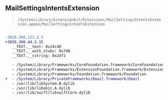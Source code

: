 ## MailSettingsIntentsExtension

> `/System/Library/ExtensionKit/Extensions/MailSettingsIntentsExtension.appex/MailSettingsIntentsExtension`

```diff

-3826.200.121.2.3
+3826.300.44.2.15
   __TEXT.__text: 0x24c40
   __TEXT.__auth_stubs: 0x7d0
   __TEXT.__cstring: 0x2df2

   - /System/Library/Frameworks/CoreFoundation.framework/CoreFoundation
   - /System/Library/Frameworks/ExtensionFoundation.framework/ExtensionFoundation
   - /System/Library/Frameworks/Foundation.framework/Foundation
+  - /System/Library/PrivateFrameworks/Email.framework/Email
   - /usr/lib/libSystem.B.dylib
   - /usr/lib/libobjc.A.dylib
   - /usr/lib/swift/libswiftCore.dylib

```

